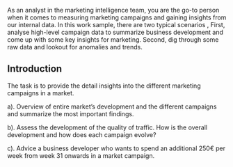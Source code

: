 As an analyst in the marketing intelligence team, you are the go-to person when it comes to measuring marketing campaigns and gaining insights from our internal data. In this work sample, there are two typical scenarios , First, analyse high-level campaign data to summarize business development and come up with some key insights for marketing. Second, dig through some raw data and lookout for anomalies and trends.


## Introduction
The task is to provide the detail insights into the different marketing campaigns in a market.

a). Overview of entire market’s development and the different campaigns and summarize the most important findings.

b). Assess the development of the quality of traffic. How is the overall development and how does each campaign evolve?

c). Advice a business developer who wants to spend an additional 250€ per week from week 31 onwards in a market campaign.
